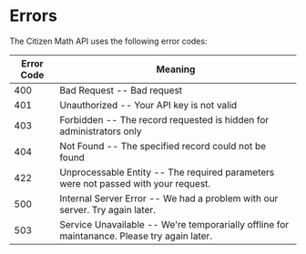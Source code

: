 # Errors

The Citizen Math API uses the following error codes:

Error Code | Meaning
---------- | -------
400 | Bad Request -- Bad request
401 | Unauthorized -- Your API key is not valid
403 | Forbidden -- The record requested is hidden for administrators only
404 | Not Found -- The specified record could not be found
422 | Unprocessable Entity -- The required parameters were not passed with your request.
500 | Internal Server Error -- We had a problem with our server. Try again later.
503 | Service Unavailable -- We're temporarially offline for maintanance. Please try again later.
